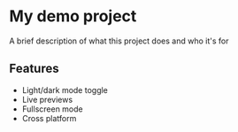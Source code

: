 
# My demo project

A brief description of what this project does and who it's for

## Features

- Light/dark mode toggle
- Live previews
- Fullscreen mode
- Cross platform

